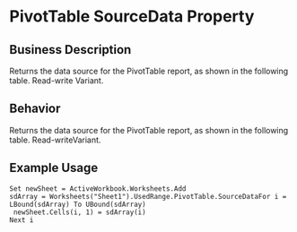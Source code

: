 # PivotTable SourceData Property

## Business Description
Returns the data source for the PivotTable report, as shown in the following table. Read-write Variant.

## Behavior
Returns the data source for the PivotTable report, as shown in the following table. Read-writeVariant.

## Example Usage
```vba
Set newSheet = ActiveWorkbook.Worksheets.Add 
sdArray = Worksheets("Sheet1").UsedRange.PivotTable.SourceDataFor i = LBound(sdArray) To UBound(sdArray) 
 newSheet.Cells(i, 1) = sdArray(i) 
Next i
```